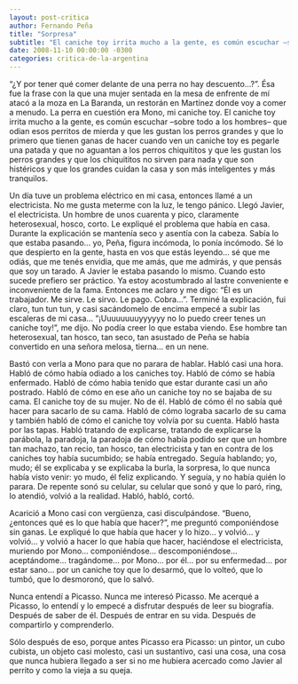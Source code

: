 ```yaml
---
layout: post-critica
author: Fernando Peña
title: "Sorpresa"
subtitle: "El caniche toy irrita mucho a la gente, es común escuchar –sobre todo a los hombres– que odian esos perritos de mierda."
date: 2008-11-10 00:00:00 -0300
categories: critica-de-la-argentina
---
```

“¿Y por tener qué comer delante de una perra no hay descuento…?”. Ésa fue la frase con la que una mujer sentada en la mesa de enfrente de mí atacó a la moza en La Baranda, un restorán en Martínez donde voy a comer a menudo. La perra en cuestión era Mono, mi caniche toy. El caniche toy irrita mucho a la gente, es común escuchar –sobre todo a los hombres– que odian esos perritos de mierda y que les gustan los perros grandes y que lo primero que tienen ganas de hacer cuando ven un caniche toy es pegarle una patada y que no aguantan a los perros chiquititos y que les gustan los perros grandes y que los chiquititos no sirven para nada y que son histéricos y que los grandes cuidan la casa y son más inteligentes y más tranquilos.

Un día tuve un problema eléctrico en mi casa, entonces llamé a un electricista. No me gusta meterme con la luz, le tengo pánico. Llegó Javier, el electricista. Un hombre de unos cuarenta y pico, claramente heterosexual, hosco, corto. Le expliqué el problema que había en casa. Durante la explicación se mantenía seco y asentía con la cabeza. Sabía lo que estaba pasando… yo, Peña, figura incómoda, lo ponía incómodo. Sé lo que despierto en la gente, hasta en vos que estás leyendo… sé que me odiás, que me tenés envidia, que me amás, que me admirás, y que pensás que soy un tarado. A Javier le estaba pasando lo mismo. Cuando esto sucede prefiero ser práctico. Ya estoy acostumbrado al lastre conveniente e inconveniente de la fama. Entonces me aclaro y me digo: “Él es un trabajador. Me sirve. Le sirvo. Le pago. Cobra…”. Terminé la explicación, fui claro, tun tun tun, y casi sacándomelo de encima empecé a subir las escaleras de mi casa… “¡Uuuuuuuuyyyyyy no lo puedo creer tenes un caniche toy!”, me dijo. No podía creer lo que estaba viendo. Ese hombre tan heterosexual, tan hosco, tan seco, tan asustado de Peña se había convertido en una señora melosa, tierna... en un nene.

Bastó con verla a Mono para que no parara de hablar. Habló casi una hora. Habló de cómo había odiado a los caniches toy. Habló de cómo se había enfermado. Habló de cómo habia tenido que estar durante casi un año postrado. Habló de cómo en ese año un caniche toy no se bajaba de su cama. El caniche toy de su mujer. No de él. Habló de cómo él no sabía qué hacer para sacarlo de su cama. Habló de cómo lograba sacarlo de su cama y también habló de cómo el caniche toy volvía por su cuenta. Habló hasta por las tapas. Habló tratando de explicarse, tratando de explicarse la parábola, la paradoja, la paradoja de cómo había podido ser que un hombre tan machazo, tan recio, tan hosco, tan electricista y tan en contra de los caniches toy había sucumbido; se había entregado. Seguía hablando; yo, mudo; él se explicaba y se explicaba la burla, la sorpresa, lo que nunca había visto venir: yo mudo, él feliz explicando. Y seguía, y no había quién lo parara. De repente sonó su celular, su celular que sonó y que lo paró, ring, lo atendió, volvió a la realidad. Habló, habló, cortó.

Acarició a Mono casi con vergüenza, casi disculpándose. “Bueno, ¿entonces qué es lo que había que hacer?”, me preguntó componiéndose sin ganas. Le expliqué lo que había que hacer y lo hizo… y volvió… y volvió... y volvió a hacer lo que había que hacer, haciéndose el electricista, muriendo por Mono… componiéndose… descomponiéndose… aceptándome… tragándome… por Mono… por él… por su enfermedad… por estar sano… por un caniche toy que lo desarmó, que lo volteó, que lo tumbó, que lo desmoronó, que lo salvó.

Nunca entendí a Picasso. Nunca me interesó Picasso. Me acerqué a Picasso, lo entendí y lo empecé a disfrutar después de leer su biografía. Después de saber de él. Después de entrar en su vida. Después de compartirlo y comprenderlo.

Sólo después de eso, porque antes Picasso era Picasso: un pintor, un cubo cubista, un objeto casi molesto, casi un sustantivo, casi una cosa, una cosa que nunca hubiera llegado a ser si no me hubiera acercado como Javier al perrito y como la vieja a su queja.
